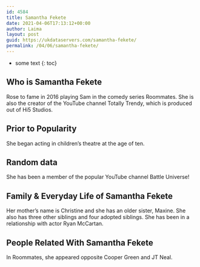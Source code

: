 ```yaml
---
id: 4584
title: Samantha Fekete
date: 2021-04-06T17:13:12+00:00
author: Laima
layout: post
guid: https://ukdataservers.com/samantha-fekete/
permalink: /04/06/samantha-fekete/
---
```


* some text
{: toc}


## Who is Samantha Fekete
                  
                  
                  
Rose to fame in 2016 playing Sam in the comedy series Roommates. She is also the creator of the YouTube channel Totally Trendy, which is produced out of Hi5 Studios. 
                  
              
            
              
            
                
                
                
## Prior to Popularity
                  
                  
                  
She began acting in children&#8217;s theatre at the age of ten. 
                  
              
            
              
            
                
                
                
## Random data
                  
                  
                  
She has been a member of the popular YouTube channel Battle Universe! 
                  
              
            
              
            
                
                
                
## Family & Everyday Life of Samantha Fekete
                  
                  
                  
Her mother&#8217;s name is Christine and she has an older sister, Maxine. She also has three other siblings and four adopted siblings. She has been in a relationship with actor Ryan McCartan.
                  
              
            
              
            
                
                
                
## People Related With Samantha Fekete
                  
                  
                  
In Roommates, she appeared opposite Cooper Green and JT Neal. 
                  
              
            
              
            
                
              
            
              
              
            
            
              
            
          
          
          